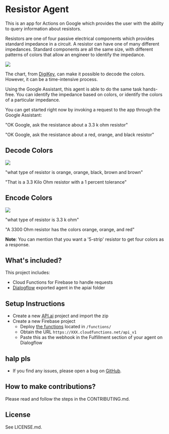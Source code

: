 # Resistor Agent

This is an app for Actions on Google which provides the user with the ability to query information about resistors.

Resistors are one of four passive electrical components which provides standard impedance in a circuit. A resistor can
have one of many different impedances. Standard components are all the same size, with different patterns of colors that allow
an engineer to identify the impedance.

<img src='https://raw.githubusercontent.com/fleker/resistor-agent/master/screenshots/resistor-color-chart.jpg' />

The chart, from [DigiKey](https://www.digikey.com/en/resources/conversion-calculators/conversion-calculator-resistor-color-code-4-band), can make it possible to decode the colors. However, it can be a time-intensive process.

Using the Google Assistant, this agent is able to do the same task hands-free. You can identify the impedance based on colors, or identify the colors of a particular impedance.

You can get started right now by invoking a request to the app through the Google Assistant:

"OK Google, ask the resistance about a 3.3 k ohm resistor"

"OK Google, ask the resistance about a red, orange, and black resistor"

## Decode Colors
<img src='https://raw.githubusercontent.com/Fleker/resistor-agent/master/screenshots/decode-2.png' />

"what type of resistor is orange, orange, black, brown and brown"

"That is a 3.3 Kilo Ohm resistor with a 1 percent tolerance"

## Encode Colors
<img src='https://raw.githubusercontent.com/Fleker/resistor-agent/master/screenshots/encode-1.png' />

"what type of resistor is 3.3 k ohm"

"A 3300 Ohm resistor has the colors orange, orange, and red"

**Note**: You can mention that you want a '5-strip' resistor to get four colors as a response.

## What's included?

This project includes:

* Cloud Functions for Firebase to handle requests
* [Dialogflow](http://dialogflow.com) exported agent in the apiai folder

## Setup Instructions

* Create a new [API.ai](http://api.ai) project and import the zip
* Create a new Firebase project
    * Deploy [the functions](https://firebase.google.com/docs/functions/) located in `/functions/`
    * Obtain the URL `https://XXX.cloudfunctions.net/api_v1`
    * Paste this as the webhook in the Fulfillment section of your agent on Dialogflow

## halp pls

* If you find any issues, please open a bug on [GitHub](/issues).

## How to make contributions?
Please read and follow the steps in the CONTRIBUTING.md.

## License
See LICENSE.md.
